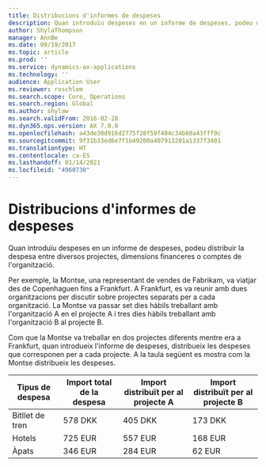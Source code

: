 ```yaml
---
title: Distribucions d'informes de despeses
description: Quan introduïu despeses en un informe de despeses, podeu distribuir la despesa entre diversos projectes, entitats jurídiques o comptes de l'organització.
author: ShylaThompson
manager: AnnBe
ms.date: 09/19/2017
ms.topic: article
ms.prod: ''
ms.service: dynamics-ax-applications
ms.technology: ''
audience: Application User
ms.reviewer: roschlom
ms.search.scope: Core, Operations
ms.search.region: Global
ms.author: shylaw
ms.search.validFrom: 2016-02-28
ms.dyn365.ops.version: AX 7.0.0
ms.openlocfilehash: a43de30d916d2775f28f59f404c34b60a43fff9c
ms.sourcegitcommit: 9f31b33ed6e7f1b49200a407913201a1337f3401
ms.translationtype: HT
ms.contentlocale: ca-ES
ms.lasthandoff: 01/14/2021
ms.locfileid: "4960730"
---
```

# <a name="expense-report-distributions"></a>Distribucions d'informes de despeses

Quan introduïu despeses en un informe de despeses, podeu distribuir la despesa entre diversos projectes, dimensions financeres o comptes de l'organització.

Per exemple, la Montse, una representant de vendes de Fabrikam, va viatjar des de Copenhaguen fins a Frankfurt. A Frankfurt, es va reunir amb dues organitzacions per discutir sobre projectes separats per a cada organització. La Montse va passar set dies hàbils treballant amb l'organització A en el projecte A i tres dies hàbils treballant amb l'organització B al projecte B.

Com que la Montse va treballar en dos projectes diferents mentre era a Frankfurt, quan introdueix l'informe de despeses, distribueix les despeses que corresponen per a cada projecte. A la taula següent es mostra com la Montse distribueix les despeses.


| Tipus de despesa | Import total de la despesa|Import distribuït per al projecte A| Import distribuït per al projecte B |
|--------------|---------------------|-------------------------------|---------------------------------|
|Bitllet de tren   |578 DKK              |405 DKK                        |173 DKK                          |
|Hotels         |725 EUR              |557 EUR                        |168 EUR                          |
|Àpats         |346 EUR              |284 EUR                        |62 EUR                           |

